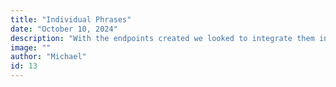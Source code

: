 ```yaml
---
title: "Individual Phrases"
date: "October 10, 2024"
description: "With the endpoints created we looked to integrate them into the frontend."
image: ""
author: "Michael"
id: 13
---
```


